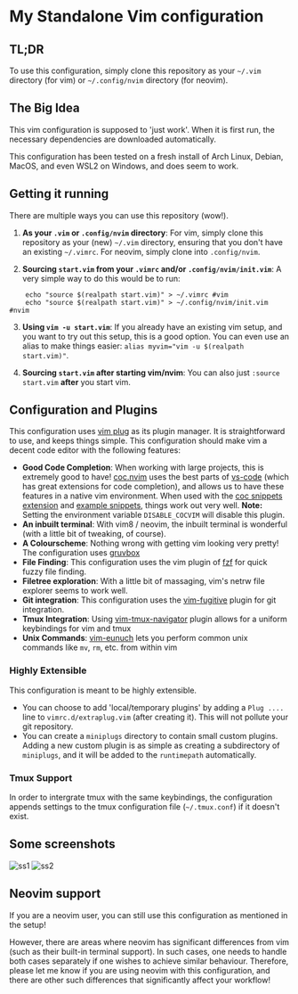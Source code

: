 # My Standalone Vim configuration

## TL;DR
To use this configuration, simply clone this repository as your `~/.vim` directory (for vim) or `~/.config/nvim` directory (for neovim).

## The Big Idea
This vim configuration is supposed to 'just work'. When it is first run, the necessary dependencies are downloaded automatically.

This configuration has been tested on a fresh install of Arch Linux, Debian, MacOS, and even WSL2 on Windows, and does seem to work.

## Getting it running
There are multiple ways you can use this repository (wow!).

1. **As your `.vim` or `.config/nvim` directory**: For vim, simply clone this repository as your (new) `~/.vim` directory, ensuring that you don't have an existing `~/.vimrc`. For neovim, simply clone into `.config/nvim`.

2. **Sourcing `start.vim` from your `.vimrc` and/or `.config/nvim/init.vim`**: A very simple way to do this would be to run:
```
    echo "source $(realpath start.vim)" > ~/.vimrc #vim
    echo "source $(realpath start.vim)" > ~/.config/nvim/init.vim #nvim
```

3. **Using `vim -u start.vim`**: If you already have an existing vim setup, and you want to try out this setup, this is a good option. You can even use an alias to make things easier: `alias myvim="vim -u $(realpath start.vim)"`.

4. **Sourcing `start.vim` after starting vim/nvim**: You can also just `:source start.vim` **after** you start vim.

## Configuration and Plugins
This configuration uses [vim plug](https://github.com/junegunn/vim-plug) as its plugin manager. It is straightforward to use, and keeps things simple. This configuration should make vim a decent code editor with the following features:

* **Good Code Completion**: When working with large projects, this is extremely good to have! [coc.nvim](https://github.com/neoclide/coc.nvim) uses the best parts of [vs-code](https://code.visualstudio.com/) (which has great extensions for code completion), and allows us to have these features in a native vim environment. When used with the [coc snippets extension](https://github.com/neoclide/coc-snippets) and [example snippets](https://github.com/honza/vim-snippets), things work out very well. **Note:** Setting the environment variable `DISABLE_COCVIM` will disable this plugin.
* **An inbuilt terminal**: With vim8 / neovim, the inbuilt terminal is wonderful (with a little bit of tweaking, of course).
* **A Colourscheme**: Nothing wrong with getting vim looking very pretty! The configuration uses [gruvbox](https://github.com/morhetz/gruvbox)
* **File Finding**: This configuration uses the vim plugin of [fzf](https://github.com/junegunn/fzf) for quick fuzzy file finding.
* **Filetree exploration**: With a little bit of massaging, vim's netrw file explorer seems to work well.
* **Git integration**: This configuration uses the [vim-fugitive](https://github.com/tpope/vim-fugitive) plugin for git integration.
* **Tmux Integration**: Using [vim-tmux-navigator](https://github.com/christoomey/vim-tmux-navigator) plugin allows for a uniform keybindings for vim and tmux
* **Unix Commands**: [vim-eunuch](https://github.com/tpope/vim-eunuch/) lets you perform common unix commands like `mv`, `rm`, etc. from within vim

### Highly Extensible
This configuration is meant to be highly extensible.
* You can choose to add 'local/temporary plugins' by adding a `Plug ....` line to `vimrc.d/extraplug.vim` (after creating it). This will not pollute your git repository.
* You can create a `miniplugs` directory to contain small custom plugins. Adding a new custom plugin is as simple as creating a subdirectory of `miniplugs`, and it will be added to the `runtimepath` automatically.

### Tmux Support
In order to intergrate tmux with the same keybindings, the configuration appends settings to the tmux configuration file (`~/.tmux.conf`) if it doesn't exist.

## Some screenshots
![ss1](https://imgur.com/XidTaTK.png)
![ss2](https://imgur.com/df2FcoU.png)

## Neovim support
If you are a neovim user, you can still use this configuration as mentioned in the setup!

However, there are areas where neovim has significant differences from vim (such as their built-in terminal support). In such cases, one needs to handle both cases separately if one wishes to achieve similar behaviour. Therefore, please let me know if you are using neovim with this configuration, and there are  other such differences that significantly affect your workflow!
